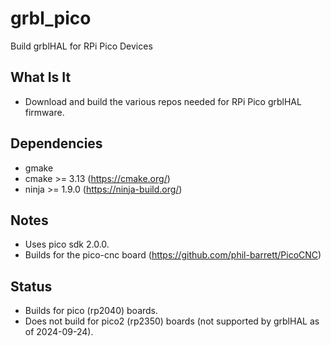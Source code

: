 # grbl_pico
Build grblHAL for RPi Pico Devices

## What Is It
 * Download and build the various repos needed for RPi Pico grblHAL firmware.

## Dependencies
 * gmake
 * cmake >= 3.13 (https://cmake.org/)
 * ninja >= 1.9.0 (https://ninja-build.org/)

## Notes
  * Uses pico sdk 2.0.0.
  * Builds for the pico-cnc board (https://github.com/phil-barrett/PicoCNC)

## Status
 * Builds for pico (rp2040) boards.
 * Does not build for pico2 (rp2350) boards (not supported by grblHAL as of 2024-09-24).

